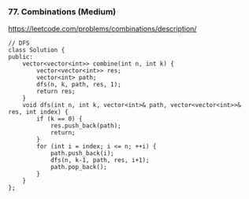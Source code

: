 ### 77. Combinations (Medium)

https://leetcode.com/problems/combinations/description/

```
// DFS
class Solution {
public:
    vector<vector<int>> combine(int n, int k) {
        vector<vector<int>> res;
        vector<int> path;
        dfs(n, k, path, res, 1);
        return res;
    }
    void dfs(int n, int k, vector<int>& path, vector<vector<int>>& res, int index) {
        if (k == 0) {
            res.push_back(path);
            return;
        }
        for (int i = index; i <= n; ++i) {
            path.push_back(i);
            dfs(n, k-1, path, res, i+1);
            path.pop_back();
        }
    }
};
```
